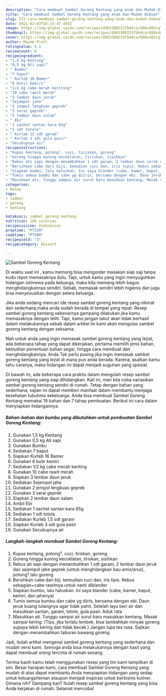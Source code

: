```yaml
---
description: "Cara membuat Sambel Goreng Kentang yang enak dan Mudah Dibuat"
title: "Cara membuat Sambel Goreng Kentang yang enak dan Mudah Dibuat"
slug: 572-cara-membuat-sambel-goreng-kentang-yang-enak-dan-mudah-dibuat
date: 2021-03-03T16:15:47.450Z
image: https://img-global.cpcdn.com/recipes/d9b3388233fb64ca/680x482cq70/sambel-goreng-kentang-foto-resep-utama.jpg
thumbnail: https://img-global.cpcdn.com/recipes/d9b3388233fb64ca/680x482cq70/sambel-goreng-kentang-foto-resep-utama.jpg
cover: https://img-global.cpcdn.com/recipes/d9b3388233fb64ca/680x482cq70/sambel-goreng-kentang-foto-resep-utama.jpg
author: Mayme Pratt
ratingvalue: 4.1
reviewcount: 6
recipeingredient:
- "1,5 kg Kentang"
- "0,5 kg Ati sapi"
- " Bumbu"
- "7 baput"
- " Kurleb 16 Bamer"
- "6 butir kemiri"
- "1/2 kg cabe merah keriting"
- "10 cabe rawit merah"
- "3 lembar daun jeruk"
- "Sejempol jahe"
- "2 jempol lengkuas geprek"
- "3 serai geprek"
- "2 lembar daun salam"
- " Ebi"
- "1 sachet santan kara 65g"
- "1 sdt totole"
- " Kurleb 15 sdt garam"
- " Kurleb 3 sdt gula pasir"
- "Secukupnya air"
recipeinstructions:
- "Kupas kentang, potong², cuci, tiriskan, goreng"
- "Goreng hingga kuning kecoklatan, tiriskan, sisihkan"
- "Rebus ati sapi dengan menambahkan 1 sdt garam, 2 lembar daun jeruk dan sejempol jahe geprek (untuk menghilangkan bau amis/arus), potong² lalu goreng"
- "Bersihkan cabe dari biji, kemudian cuci dan, iris tipis. Rebus sebagian+cabe rawitnya untuk nanti diblander"
- "Siapkan bumbu, lalu haluskan. Ini saya blander (cabe, bamer, baput, kemiri, dan jahenya)"
- "Tumis semua bumbu dan cabe yg diiris, bersama dengan ebi. Daun jeruk buang tulangnya agar tidak pahit. Setelah layu beri air dan masukkan santan, garam, totole, gula pasir. Aduk rata"
- "Masukkan ati. Tunggu sampai air surut baru masukkan kentang. Masak sampai kering. (Tips, jika terlalu lembek, bisa tambahkan minyak goreng supaya lebih kering dan tidak becek.) Jangan lupa tes rasa. Sajikan dengan menambahkan taburan bawang goreng"
categories:
- Resep
tags:
- sambel
- goreng
- kentang

katakunci: sambel goreng kentang 
nutrition: 166 calories
recipecuisine: Indonesian
preptime: "PT31M"
cooktime: "PT58M"
recipeyield: "3"
recipecategory: Dessert

---
```



![Sambel Goreng Kentang](https://img-global.cpcdn.com/recipes/d9b3388233fb64ca/680x482cq70/sambel-goreng-kentang-foto-resep-utama.jpg)

Di waktu  saat ini , kamu memang bisa mengorder masakan siap saji tanpa kudu repot memasaknya dulu. Tapi, untuk kamu yang ingin menyuguhkan hidangan istimewa pada keluarga, maka kita memang lebih bagus menghidangkannya sendiri. Sebab, memasak sendiri lebih higienis dan juga bisa menyesuaikan dengan selera keluarga.

Jika anda sedang mencari ide resep sambel goreng kentang yang nikmat dan sederhana,maka anda sudah berada di tempat yang tepat. Resep sambel goreng kentang  sebenarnya gampang dilakukan jika kamu memasaknya dengan teliti. Tapi, kamu jangan takut akan tidak berhasil dalam melakukannya 
sebab dalam artikel ini kami akan mengulas sambel goreng kentang dengan seksama.  



Nah untuk anda yang ingin memasak sambel goreng kentang yang lezat, ada beberapa tahap yang dapat dikerjakan, pertama memilih jenis bahan, kemudian penentuan bahan segar, hingga cara membuat dan menghidangkannya. Anda Tak perlu pusing jika ingin memasak sambel goreng kentang yang lezat di mana pun anda berada. Karena, asalkan kamu  tahu caranya, maka hidangan ini dapat menjadi suguhan yang spesial.

Di bawah ini, ada beberapa cara praktis  dalam mengolah resep sambel goreng kentang yang siap dihidangkan. Kali ini, mari kita coba variasikan sambel goreng kentang sendiri di rumah. Tetap dengan bahan yang sederhana, sajian ini dapat memberi manfaat dalam membantu menjaga kesehatan tubuhmu sekeluarga. Anda bisa membuat Sambel Goreng Kentang memakai 19 bahan dan 7 tahap pembuatan. Berikut ini cara dalam menyiapkan hidangannya.

<!--inarticleads1-->

##### Bahan-bahan dan bumbu yang dibutuhkan untuk pembuatan Sambel Goreng Kentang:

1. Gunakan 1,5 kg Kentang
1. Gunakan 0,5 kg Ati sapi
1. Gunakan  Bumbu
1. Sediakan 7 baput
1. Siapkan  Kurleb 16 Bamer
1. Gunakan 6 butir kemiri
1. Sediakan 1/2 kg cabe merah keriting
1. Gunakan 10 cabe rawit merah
1. Siapkan 3 lembar daun jeruk
1. Sediakan Sejempol jahe
1. Gunakan 2 jempol lengkuas geprek
1. Gunakan 3 serai geprek
1. Siapkan 2 lembar daun salam
1. Ambil  Ebi
1. Sediakan 1 sachet santan kara 65g
1. Sediakan 1 sdt totole
1. Sediakan  Kurleb 1,5 sdt garam
1. Siapkan  Kurleb 3 sdt gula pasir
1. Gunakan Secukupnya air




<!--inarticleads2-->

##### Langkah-langkah membuat Sambel Goreng Kentang:

1. Kupas kentang, potong², cuci, tiriskan, goreng
1. Goreng hingga kuning kecoklatan, tiriskan, sisihkan
1. Rebus ati sapi dengan menambahkan 1 sdt garam, 2 lembar daun jeruk dan sejempol jahe geprek (untuk menghilangkan bau amis/arus), potong² lalu goreng
1. Bersihkan cabe dari biji, kemudian cuci dan, iris tipis. Rebus sebagian+cabe rawitnya untuk nanti diblander
1. Siapkan bumbu, lalu haluskan. Ini saya blander (cabe, bamer, baput, kemiri, dan jahenya)
1. Tumis semua bumbu dan cabe yg diiris, bersama dengan ebi. Daun jeruk buang tulangnya agar tidak pahit. Setelah layu beri air dan masukkan santan, garam, totole, gula pasir. Aduk rata
1. Masukkan ati. Tunggu sampai air surut baru masukkan kentang. Masak sampai kering. (Tips, jika terlalu lembek, bisa tambahkan minyak goreng supaya lebih kering dan tidak becek.) Jangan lupa tes rasa. Sajikan dengan menambahkan taburan bawang goreng




Jadi, itulah artikel mengenai  sambel goreng kentang  yang sederhana dan mudah versi kami. Semoga anda bisa melakukannya dengan hasil yang dapat membuat oreng tercinta di rumah senang. 

Terima kasih kamu telah menggunakan resep yang tim kami tampilkan di sini. Besar harapan kami, cara membuat  Sambel Goreng Kentang yang mudah di atas dapat membantu Anda menyiapkan hidangan yang sedap untuk keluarga/teman ataupun menjadi inspirasi untuk berbisnis kuliner. Gimana nih? Gampang kan? Itulah resep sambel goreng kentang yang bisa Anda kerjakan di rumah. Selamat mencoba!

